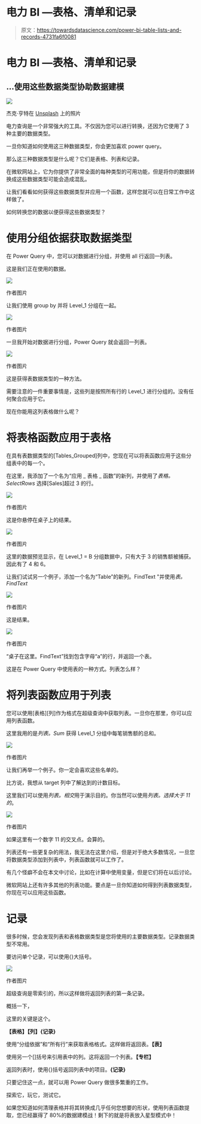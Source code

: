 # 电力 BI —表格、清单和记录

> 原文：<https://towardsdatascience.com/power-bi-table-lists-and-records-4731fa6f0081>

# 电力 BI —表格、清单和记录

## …使用这些数据类型协助数据建模

![](img/e2c2769bb5aeb89857b637bc17c17303.png)

杰克·亨特在 [Unsplash](https://unsplash.com?utm_source=medium&utm_medium=referral) 上的照片

电力查询是一个非常强大的工具。不仅因为您可以进行转换，还因为它使用了 3 种主要的数据类型。

一旦你知道如何使用这三种数据类型，你会更加喜欢 power query。

那么这三种数据类型是什么呢？它们是表格、列表和记录。

在微软网站上，它为你提供了非常全面的每种类型的可用功能，但是将你的数据转换成这些数据类型可能会造成混乱。

让我们看看如何获得这些数据类型并应用一个函数，这样您就可以在日常工作中这样做了。

如何转换您的数据以便获得这些数据类型？

# 使用分组依据获取数据类型

在 Power Query 中，您可以对数据进行分组，并使用 all 行返回一列表。

这是我们正在使用的数据。

![](img/52d51f21453e6f945fd4882e031f839d.png)

作者图片

让我们使用 group by 并将 Level_1 分组在一起。

![](img/e72a355e6ab052bc7e6df91570cf39b8.png)

作者图片

一旦我开始对数据进行分组，Power Query 就会返回一列表。

![](img/76e5c7256e29a4bf118baafbc840e20b.png)

作者图片

这是获得表数据类型的一种方法。

需要注意的一件重要事情是，这些列是按照所有行的 Level_1 进行分组的。没有任何聚合应用于它。

现在你能用这列表格做什么呢？

# 将表格函数应用于表格

在具有表数据类型的[Tables_Grouped]列中，您现在可以将表函数应用于这些分组表中的每一个。

在这里，我添加了一个名为“应用 _ 表格 _ 函数”的新列，并使用了*表格。SelectRows* 选择[Sales]超过 3 的行。

![](img/e80ac19c64e6fe08f34d01307835f694.png)

作者图片

这是你悬停在桌子上的结果。

![](img/57088f27e5eb165f99a2d1331ebf6e5b.png)

作者图片

这里的数据预览显示，在 Level_1 = B 分组数据中，只有大于 3 的销售额被捕获。因此有了 4 和 6。

让我们试试另一个例子，添加一个名为“Table”的新列。FindText "并使用*表。FindText*

![](img/c88845508f28124dfc5c27ed2b82ecf5.png)

作者图片

这是结果。

![](img/daf4c484b6f1c9dfbff6424e77e250c6.png)

作者图片

“桌子在这里。FindText”找到包含字母“a”的行，并返回一个表。

这是在 Power Query 中使用表的一种方式。列表怎么样？

# 将列表函数应用于列表

您可以使用[表格][列]作为格式在超级查询中获取列表。一旦你在那里，你可以应用列表函数。

这里我用的是*列表。Sum* 获得 Level_1 分组中每笔销售额的总和。

![](img/8add5a9ab8c6acd9cf3892a7ebe45792.png)

作者图片

让我们再举一个例子。你一定会喜欢这些名单的。

比方说，我想从 target 列中了解达到的计数目标。

这里我们可以使用*列表。相交*用于演示目的。你当然可以使用*列表。选择大于 11 的*。

![](img/6d7e786d3b89daf1ef5664be4abfceac.png)

作者图片

如果这里有一个数字 11 的交叉点。会算的。

列表还有一些更复杂的用法，我无法在这里介绍，但是对于绝大多数情况，一旦您将数据类型添加到列表中，列表函数就可以工作了。

有几个怪癖不会在本文中讨论，比如在计算中使用变量，但是它们将在以后讨论。

微软网站上还有许多其他的列表功能。要点是一旦你知道如何得到列表数据类型，你现在可以应用这些函数。

# 记录

很多时候，您会发现列表和表格数据类型是您将使用的主要数据类型。记录数据类型不常用。

要访问单个记录，可以使用{}大括号。

![](img/d28aef647931bbbc7775e299976c83bb.png)

作者图片

超级查询是零索引的，所以这样做将返回列表的第一条记录。

概括一下，

这里的关键是这个。

**【表格】【列】{记录}**

使用“分组依据”和“所有行”来获取表格格式。这样做将返回表。**【表】**

使用另一个[]括号来引用表中的列。这将返回一个列表。**【专栏】**

返回列表时，使用{}括号返回列表中的项目。**{记录}**

只要记住这一点，就可以用 Power Query 做很多繁重的工作。

探索它，玩它，测试它。

如果您知道如何清理表格并将其转换成几乎任何您想要的形状，使用列表函数提取，您已经赢得了 80%的数据建模战！剩下的就是将表放入星型模式中！